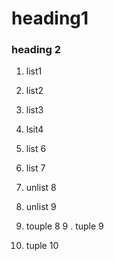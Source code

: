 # heading1 

### heading 2 

1. list1
2. list2
3. list3

5. lsit4
6. list 6
7. list 7
8.  unlist 8
9. unlist 9
8.  touple 8
9 . tuple 9
10. tuple 10
